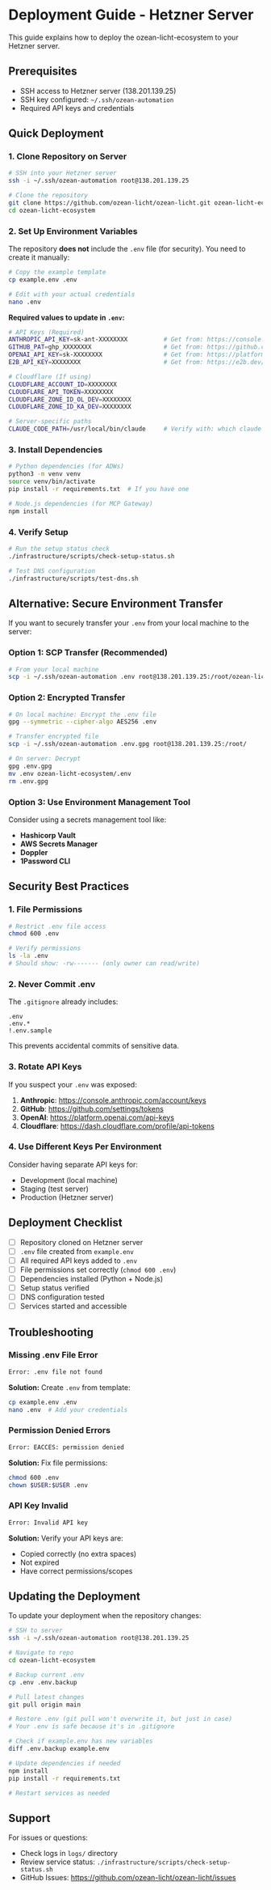 # Deployment Guide - Hetzner Server

This guide explains how to deploy the ozean-licht-ecosystem to your Hetzner server.

## Prerequisites

- SSH access to Hetzner server (138.201.139.25)
- SSH key configured: `~/.ssh/ozean-automation`
- Required API keys and credentials

## Quick Deployment

### 1. Clone Repository on Server

```bash
# SSH into your Hetzner server
ssh -i ~/.ssh/ozean-automation root@138.201.139.25

# Clone the repository
git clone https://github.com/ozean-licht/ozean-licht.git ozean-licht-ecosystem
cd ozean-licht-ecosystem
```

### 2. Set Up Environment Variables

The repository **does not** include the `.env` file (for security). You need to create it manually:

```bash
# Copy the example template
cp example.env .env

# Edit with your actual credentials
nano .env
```

**Required values to update in `.env`:**

```bash
# API Keys (Required)
ANTHROPIC_API_KEY=sk-ant-XXXXXXXX          # Get from: https://console.anthropic.com/account/keys
GITHUB_PAT=ghp_XXXXXXXX                    # Get from: https://github.com/settings/tokens
OPENAI_API_KEY=sk-XXXXXXXX                 # Get from: https://platform.openai.com/api-keys (optional)
E2B_API_KEY=XXXXXXXX                       # Get from: https://e2b.dev/dashboard (optional)

# Cloudflare (If using)
CLOUDFLARE_ACCOUNT_ID=XXXXXXXX
CLOUDFLARE_API_TOKEN=XXXXXXXX
CLOUDFLARE_ZONE_ID_OL_DEV=XXXXXXXX
CLOUDFLARE_ZONE_ID_KA_DEV=XXXXXXXX

# Server-specific paths
CLAUDE_CODE_PATH=/usr/local/bin/claude     # Verify with: which claude
```

### 3. Install Dependencies

```bash
# Python dependencies (for ADWs)
python3 -m venv venv
source venv/bin/activate
pip install -r requirements.txt  # If you have one

# Node.js dependencies (for MCP Gateway)
npm install
```

### 4. Verify Setup

```bash
# Run the setup status check
./infrastructure/scripts/check-setup-status.sh

# Test DNS configuration
./infrastructure/scripts/test-dns.sh
```

## Alternative: Secure Environment Transfer

If you want to securely transfer your `.env` from your local machine to the server:

### Option 1: SCP Transfer (Recommended)

```bash
# From your local machine
scp -i ~/.ssh/ozean-automation .env root@138.201.139.25:/root/ozean-licht-ecosystem/.env
```

### Option 2: Encrypted Transfer

```bash
# On local machine: Encrypt the .env file
gpg --symmetric --cipher-algo AES256 .env

# Transfer encrypted file
scp -i ~/.ssh/ozean-automation .env.gpg root@138.201.139.25:/root/

# On server: Decrypt
gpg .env.gpg
mv .env ozean-licht-ecosystem/.env
rm .env.gpg
```

### Option 3: Use Environment Management Tool

Consider using a secrets management tool like:
- **Hashicorp Vault**
- **AWS Secrets Manager**
- **Doppler**
- **1Password CLI**

## Security Best Practices

### 1. File Permissions

```bash
# Restrict .env file access
chmod 600 .env

# Verify permissions
ls -la .env
# Should show: -rw------- (only owner can read/write)
```

### 2. Never Commit .env

The `.gitignore` already includes:
```
.env
.env.*
!.env.sample
```

This prevents accidental commits of sensitive data.

### 3. Rotate API Keys

If you suspect your `.env` was exposed:

1. **Anthropic**: https://console.anthropic.com/account/keys
2. **GitHub**: https://github.com/settings/tokens
3. **OpenAI**: https://platform.openai.com/api-keys
4. **Cloudflare**: https://dash.cloudflare.com/profile/api-tokens

### 4. Use Different Keys Per Environment

Consider having separate API keys for:
- Development (local machine)
- Staging (test server)
- Production (Hetzner server)

## Deployment Checklist

- [ ] Repository cloned on Hetzner server
- [ ] `.env` file created from `example.env`
- [ ] All required API keys added to `.env`
- [ ] File permissions set correctly (`chmod 600 .env`)
- [ ] Dependencies installed (Python + Node.js)
- [ ] Setup status verified
- [ ] DNS configuration tested
- [ ] Services started and accessible

## Troubleshooting

### Missing .env File Error

```bash
Error: .env file not found
```

**Solution:** Create `.env` from template:
```bash
cp example.env .env
nano .env  # Add your credentials
```

### Permission Denied Errors

```bash
Error: EACCES: permission denied
```

**Solution:** Fix file permissions:
```bash
chmod 600 .env
chown $USER:$USER .env
```

### API Key Invalid

```bash
Error: Invalid API key
```

**Solution:** Verify your API keys are:
- Copied correctly (no extra spaces)
- Not expired
- Have correct permissions/scopes

## Updating the Deployment

To update your deployment when the repository changes:

```bash
# SSH to server
ssh -i ~/.ssh/ozean-automation root@138.201.139.25

# Navigate to repo
cd ozean-licht-ecosystem

# Backup current .env
cp .env .env.backup

# Pull latest changes
git pull origin main

# Restore .env (git pull won't overwrite it, but just in case)
# Your .env is safe because it's in .gitignore

# Check if example.env has new variables
diff .env.backup example.env

# Update dependencies if needed
npm install
pip install -r requirements.txt

# Restart services as needed
```

## Support

For issues or questions:
- Check logs in `logs/` directory
- Review service status: `./infrastructure/scripts/check-setup-status.sh`
- GitHub Issues: https://github.com/ozean-licht/ozean-licht/issues
